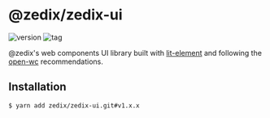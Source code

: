 # @zedix/zedix-ui

![version](https://img.shields.io/github/package-json/v/zedix/stylelint-config.svg?maxAge=60)
![tag](https://img.shields.io/github/tag/zedix/stylelint-config.svg?maxAge=60)

@zedix's web components UI library built with [lit-element](https://github.com/Polymer/lit-element) and following the [open-wc](https://github.com/open-wc/open-wc) recommendations.

## Installation

```
$ yarn add zedix/zedix-ui.git#v1.x.x
```
